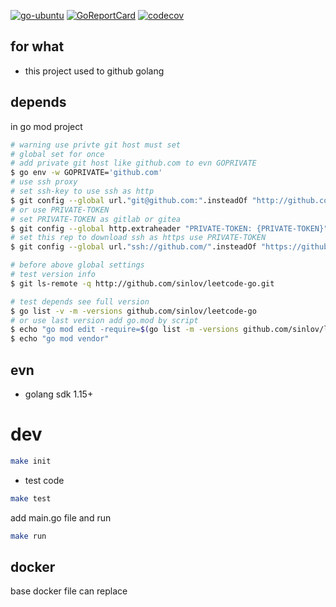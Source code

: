 [![go-ubuntu](https://github.com/sinlov/leetcode-go/workflows/go-ubuntu/badge.svg?branch=main)](https://github.com/sinlov/golang-project-temple-base/actions)
[![GoReportCard](https://goreportcard.com/badge/github.com/sinlov/leetcode-go)](https://goreportcard.com/report/github.com/sinlov/leetcode-go)
[![codecov](https://codecov.io/gh/sinlov/leetcode-go/branch/main/graph/badge.svg)](https://codecov.io/gh/sinlov/leetcode-go)

## for what

- this project used to github golang

## depends

in go mod project

```bash
# warning use privte git host must set
# global set for once
# add private git host like github.com to evn GOPRIVATE
$ go env -w GOPRIVATE='github.com'
# use ssh proxy
# set ssh-key to use ssh as http
$ git config --global url."git@github.com:".insteadOf "http://github.com/"
# or use PRIVATE-TOKEN
# set PRIVATE-TOKEN as gitlab or gitea
$ git config --global http.extraheader "PRIVATE-TOKEN: {PRIVATE-TOKEN}"
# set this rep to download ssh as https use PRIVATE-TOKEN
$ git config --global url."ssh://github.com/".insteadOf "https://github.com/"

# before above global settings
# test version info
$ git ls-remote -q http://github.com/sinlov/leetcode-go.git

# test depends see full version
$ go list -v -m -versions github.com/sinlov/leetcode-go
# or use last version add go.mod by script
$ echo "go mod edit -require=$(go list -m -versions github.com/sinlov/leetcode-go | awk '{print $1 "@" $NF}')"
$ echo "go mod vendor"
```

## evn

- golang sdk 1.15+

# dev

```bash
make init
```

- test code

```bash
make test
```

add main.go file and run

```bash
make run
```

## docker

base docker file can replace
